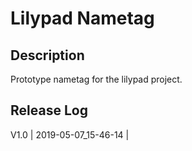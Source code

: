 # Lilypad Nametag

## Description

Prototype nametag for the lilypad project. 

## Release Log

V1.0 | 2019-05-07_15-46-14 | 